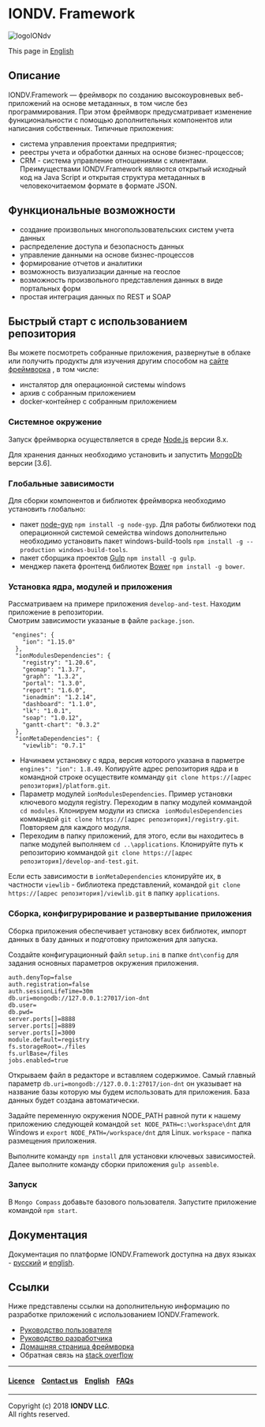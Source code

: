 # IONDV. Framework 

![logoIONdv](https://jobfilter.ru/uploaded_files/images/2017/01/24/159101/sm_U5eOsz95kjNWf_I7.png)  

This page in [English](/README.md/)

## Описание 
IONDV.Framework —  фреймворк по созданию высокоуровневых веб-приложений на основе метаданных, в том числе без программирования. При этом фреймворк предусматривает изменение функциональности с помощью дополнительных компонентов или написания собственных. Типичные приложения:
* система управления проектами предприятия;
* реестры учета и обработки данных на основе бизнес-процессов;
* CRM - система управление отношениями с клиентами.
Преимуществами IONDV.Framework являются открытый исходный код на Java Script и открытая структура метаданных в человекочитаемом формате в формате JSON.


## Функциональные возможности  

* создание произвольных многопользовательских систем учета данных
* распределение доступа и безопасность данных
* управление данными на основе бизнес-процессов
* формирование отчетов и аналитики
* возможность визуализации данные на геослое
* возможность произвольного представления данных в виде портальных форм
* простая интеграция данных по REST и SOAP 

## Быстрый старт с использованием репозитория
Вы можете посмотреть собранные приложения, развернутые в облаке или получить продукты для изучения другим способом на [сайте фреймворка](https://iondv.com) , в том числе:
* инсталятор для операционной системы windows
* архив с собранным приложением
* docker-контейнер с собранным приложением

### Cистемное окружение
Запуск фреймворка осуществляется в среде [Node.js](<https://nodejs.org/en/>) версии 8.x.

Для хранения данных необходимо установить и запустить [MongoDb](https://www.mongodb.org/) версии [3.6].

### Глобальные зависимости
Для сборки компонентов и библиотек фреймворка необходимо установить глобально:
* пакет [node-gyp](<https://github.com/nodejs/node-gyp>) `npm install -g node-gyp`. Для работы библиотеки под операционной системой семейства windows дополнительно необходимо установить пакет windows-build-tools `npm install -g --production windows-build-tools`.
* пакет сборщика проектов [Gulp](<http://gulpjs.com/>) `npm install -g gulp`.
* менджер пакета фронтенд библиотек [Bower](<https://bower.io>) `npm install -g bower`.

### Установка ядра, модулей и приложения
Рассматриваем на примере приложения `develop-and-test`. Находим приложение в репозитории.   
Смотрим зависимости указаные в файле `package.json`.   

```
 "engines": {
    "ion": "1.15.0"
  },
  "ionModulesDependencies": {
    "registry": "1.20.6",
    "geomap": "1.3.7",
    "graph": "1.3.2",
    "portal": "1.3.0",
    "report": "1.6.0",
    "ionadmin": "1.2.14",
    "dashboard": "1.1.0",
    "lk": "1.0.1",
    "soap": "1.0.12",
    "gantt-chart": "0.3.2"
  },
  "ionMetaDependencies": {
    "viewlib": "0.7.1"
```
* Начинаем установку с ядра, версия которого указана в парметре `engines": "ion": 1.8.49`. Копируйте адрес репозитория ядра и в командной строке осуществите комманду `git clone https://[адрес репозитория]/platform.git`. 
* Параметр модулей `ionModulesDependencies`. Пример установки ключевого модуля registry.  Переходим в папку модулей коммандой `cd modules`. Клонируем модули из списка ` ionModulesDependencies` коммандой `git clone https://[адрес репозитория]/registry.git`. Повторяем для каждого модуля.
* Переходим в папку приложений, для этого, если вы находитесь в папке модулей выполняем `cd ..\applications`. Клонируйте путь к репозиторию коммандой `git clone https://[адрес репозитория]/develop-and-test.git`.  

Если есть зависимости в `ionMetaDependencies` клонируйте их, в частности `viewlib` - библиотека представлений, командой `git clone https://[адрес репозитория]/viewlib.git` в папку `applications`.   




### Сборка, конфигрурирование и развертывание приложения
Сборка приложения обеспечивает установку всех библиотек, импорт данных в базу данных и подготовку приложения для запуска.  

Создайте конфигурационный файл `setup.ini`  в папке `dnt\config` для задания основных параметров окружения приложения. 

```
auth.denyTop=false
auth.registration=false
auth.sessionLifeTime=30m
db.uri=mongodb://127.0.0.1:27017/ion-dnt
db.user=
db.pwd=
server.ports[]=8888
server.ports[]=8889
server.ports[]=3000
module.default=registry
fs.storageRoot=./files
fs.urlBase=/files
jobs.enabled=true

```
Открываем файл в редакторе и вставляем содержимое. Самый главный параметр `db.uri=mongodb://127.0.0.1:27017/ion-dnt` он указывает на название базы которую мы будем использовать для приложения. База данных будет создана автоматически.  

Задайте переменную окружения NODE_PATH равной пути к нашему приложению следующей командой `set NODE_PATH=c:\workspace\dnt` для Windows и `export NODE_PATH=/workspace/dnt` для Linux. `workspace` - папка размещения приложения.    

Выполните команду `npm install` для установки ключевых зависимостей.   
Далее выполните команду сборки приложения `gulp assemble`. 
### Запуск
В `Mongo Compass` добавьте базового пользователя. Запустите приложение командой `npm start`. 

## Документация 
Документация по платформе IONDV.Framework доступна на двух языках  - [русский](/docs/ru/index.md) и [english](/docs/en/index.md).

## Ссылки
Ниже представлены ссылки на дополнительную информацию по разработке приложений с использованием IONDV.Framework.
* [Руководство пользователя](/docs/ru/manuals/user_manual.md)
* [Руководство разработчика](/docs/ru/manuals/dev_manual.md)
* [Домашняя страница фреймворка](https://iondv.com/)
* Обратная связь на [stack overflow](https://stackoverflow.com/search?q=iondv)


--------------------------------------------------------------------------  


 #### [Licence](/LICENCE.md) &ensp;  [Contact us](https://iondv.com) &ensp;  [English](/README.md)   &ensp; [FAQs](/faqs.md)          



--------------------------------------------------------------------------  

Copyright (c) 2018 **IONDV LLC**.  
All rights reserved. 


